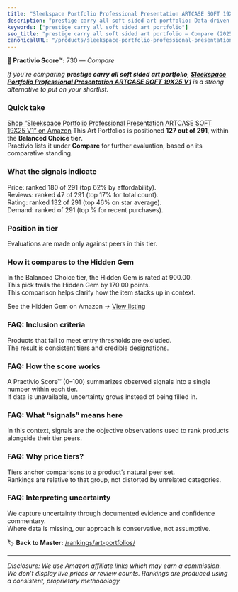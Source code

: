 ```yaml
---
title: "Sleekspace Portfolio Professional Presentation ARTCASE SOFT 19X25 V1"
description: "prestige carry all soft sided art portfolio: Data-driven ranking using the Practivio Score™. Positioned by quality, value, demand, findability, momentum."
keywords: ["prestige carry all soft sided art portfolio"]
seo_title: "prestige carry all soft sided art portfolio — Compare (2025)"
canonicalURL: "/products/sleekspace-portfolio-professional-presentation-artcase-soft-19x25-v1-B09DKH8X14/"
---
```


**🛒 Practivio Score™:** 730 — _Compare_


*If you're comparing **prestige carry all soft sided art portfolio**, **[Sleekspace Portfolio Professional Presentation ARTCASE SOFT 19X25 V1](https://www.amazon.com/dp/B09DKH8X14?tag=practivio-20)** is a strong alternative to put on your shortlist.*
### Quick take
[Shop “Sleekspace Portfolio Professional Presentation ARTCASE SOFT 19X25 V1” on Amazon](https://www.amazon.com/dp/B09DKH8X14?tag=practivio-20)
This Art Portfolios is positioned **127 out of 291**, within the **Balanced Choice tier**.  
Practivio lists it under **Compare** for further evaluation, based on its comparative standing.

### What the signals indicate
Price: ranked 180 of 291 (top 62% by affordability).  
Reviews: ranked 47 of 291 (top 17% for total count).  
Rating: ranked 132 of 291 (top 46% on star average).  
Demand: ranked  of 291 (top % for recent purchases).

### Position in tier
Evaluations are made only against peers in this tier.

### How it compares to the Hidden Gem
In the Balanced Choice tier, the Hidden Gem is rated at 900.00.  
This pick trails the Hidden Gem by 170.00 points.  
This comparison helps clarify how the item stacks up in context.  

See the Hidden Gem on Amazon → [View listing](https://www.amazon.com/dp/B002CSRZKQ?tag=practivio-20)

### FAQ: Inclusion criteria
Products that fail to meet entry thresholds are excluded.  
The result is consistent tiers and credible designations.

### FAQ: How the score works
A Practivio Score™ (0–100) summarizes observed signals into a single number within each tier.  
If data is unavailable, uncertainty grows instead of being filled in.

### FAQ: What “signals” means here
In this context, signals are the objective observations used to rank products alongside their tier peers.

### FAQ: Why price tiers?
Tiers anchor comparisons to a product’s natural peer set.  
Rankings are relative to that group, not distorted by unrelated categories.

### FAQ: Interpreting uncertainty
We capture uncertainty through documented evidence and confidence commentary.  
Where data is missing, our approach is conservative, not assumptive.

<!-- Missing template for Compare/CompareWithinPriceClass -->


🏷️ **Back to Master:** [/rankings/art-portfolios/](/rankings/art-portfolios/)

---
_Disclosure: We use Amazon affiliate links which may earn a commission. We don’t display live prices or review counts. Rankings are produced using a consistent, proprietary methodology._
